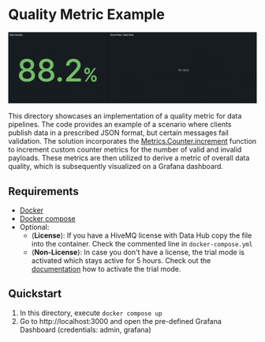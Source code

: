 # Quality Metric Example
![](grafana.gif)

This directory showcases an implementation of a quality metric for data pipelines. 
The code provides an example of a scenario where clients publish data in a prescribed JSON format, but certain messages fail validation. 
The solution incorporates the [Metrics.Counter.increment](https://docs.hivemq.com/hivemq/latest/data-hub/policies.html#metrics-counter-increment-function) function to increment custom counter metrics for the number of valid and invalid payloads.
These metrics are then utilized to derive a metric of overall data quality, which is subsequently visualized on a Grafana dashboard.

## Requirements
- [Docker](https://www.docker.com/) 
- [Docker compose](https://docs.docker.com/compose/) 
- Optional: 
  - (**License**): If you have a HiveMQ license with Data Hub copy the file into the container. Check the commented line in `docker-compose.yml` 
  - (**Non-License**): In case you don't have a license, the trial mode is activated which stays active for 5 hours. Check out the [documentation](https://docs.hivemq.com/hivemq/latest/data-hub/#activate-trial-mode) how to activate the trial mode.

## Quickstart

1. In this directory, execute `docker compose up`
2. Go to http://localhost:3000 and open the pre-defined Grafana Dashboard (credentials: admin, grafana)
